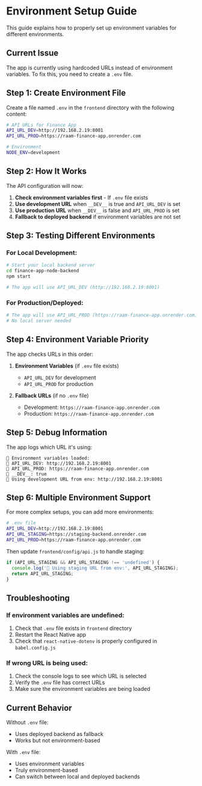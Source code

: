 # Environment Setup Guide

This guide explains how to properly set up environment variables for different environments.

## Current Issue

The app is currently using hardcoded URLs instead of environment variables. To fix this, you need to create a `.env` file.

## Step 1: Create Environment File

Create a file named `.env` in the `frontend` directory with the following content:

```bash
# API URLs for Finance App
API_URL_DEV=http://192.168.2.19:8001
API_URL_PROD=https://raam-finance-app.onrender.com

# Environment
NODE_ENV=development
```

## Step 2: How It Works

The API configuration will now:

1. **Check environment variables first** - If `.env` file exists
2. **Use development URL** when `__DEV__` is true and `API_URL_DEV` is set
3. **Use production URL** when `__DEV__` is false and `API_URL_PROD` is set
4. **Fallback to deployed backend** if environment variables are not set

## Step 3: Testing Different Environments

### For Local Development:
```bash
# Start your local backend server
cd finance-app-node-backend
npm start

# The app will use API_URL_DEV (http://192.168.2.19:8001)
```

### For Production/Deployed:
```bash
# The app will use API_URL_PROD (https://raam-finance-app.onrender.com)
# No local server needed
```

## Step 4: Environment Variable Priority

The app checks URLs in this order:

1. **Environment Variables** (if `.env` file exists)
   - `API_URL_DEV` for development
   - `API_URL_PROD` for production

2. **Fallback URLs** (if no `.env` file)
   - Development: `https://raam-finance-app.onrender.com`
   - Production: `https://raam-finance-app.onrender.com`

## Step 5: Debug Information

The app logs which URL it's using:
```
🔧 Environment variables loaded:
🔧 API_URL_DEV: http://192.168.2.19:8001
🔧 API_URL_PROD: https://raam-finance-app.onrender.com
🔧 __DEV__: true
🔧 Using development URL from env: http://192.168.2.19:8001
```

## Step 6: Multiple Environment Support

For more complex setups, you can add more environments:

```bash
# .env file
API_URL_DEV=http://192.168.2.19:8001
API_URL_STAGING=https://staging-backend.onrender.com
API_URL_PROD=https://raam-finance-app.onrender.com
```

Then update `frontend/config/api.js` to handle staging:

```javascript
if (API_URL_STAGING && API_URL_STAGING !== 'undefined') {
  console.log('🔧 Using staging URL from env:', API_URL_STAGING);
  return API_URL_STAGING;
}
```

## Troubleshooting

### If environment variables are undefined:
1. Check that `.env` file exists in `frontend` directory
2. Restart the React Native app
3. Check that `react-native-dotenv` is properly configured in `babel.config.js`

### If wrong URL is being used:
1. Check the console logs to see which URL is selected
2. Verify the `.env` file has correct URLs
3. Make sure the environment variables are being loaded

## Current Behavior

Without `.env` file:
- Uses deployed backend as fallback
- Works but not environment-based

With `.env` file:
- Uses environment variables
- Truly environment-based
- Can switch between local and deployed backends 